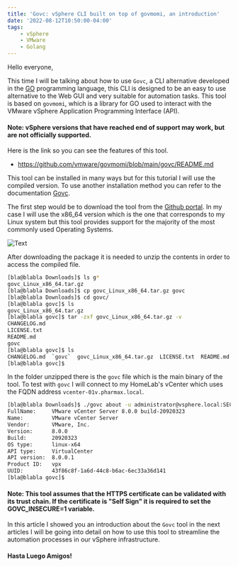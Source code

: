 ```yaml
---
title: 'Govc: vSphere CLI built on top of govmomi, an introduction'
date: '2022-08-12T10:50:00-04:00'
tags:
    - vSphere
    - VMware
    - Golang
---
```


Hello everyone,

This time I will be talking about how to use `Govc`, a CLI alternative developed in the [GO](https://go.dev/) programming language, this CLI is designed to be an easy to use alternative to the Web GUI and very suitable for automation tasks. This tool is based on `govmomi`, which is a library for GO used to interact with the VMware vSphere Application Programming Interface (API).

#### Note: vSphere versions that have reached end of support may work, but are not officially supported.

Here is the link so you can see the features of this tool.

- <https://github.com/vmware/govmomi/blob/main/govc/README.md>

This tool can be installed in many ways but for this tutorial I will use the compiled version. To use another installation method you can refer to the documentation [Govc](https://github.com/vmware/govmomi/tree/main/govc#installation).

The first step would be to download the tool from the [Github portal](https://github.com/vmware/govmomi/releases). In my case I will use the x86_64 version which is the one that corresponds to my Linux system but this tool provides support for the majority of the most commonly used Operating Systems.

![Text](/img/2022/vmware-govc-intro/govc_download_x86.webp#center)

After downloading the package it is needed to unzip the contents in order to access the compiled file.

```sh
[bla@blabla Downloads]$ ls g*
govc_Linux_x86_64.tar.gz
[bla@blabla Downloads]$ cp govc_Linux_x86_64.tar.gz govc
[bla@blabla Downloads]$ cd govc/
[bla@blabla govc]$ ls
govc_Linux_x86_64.tar.gz
[bla@blabla govc]$ tar -zxf govc_Linux_x86_64.tar.gz -v
CHANGELOG.md
LICENSE.txt
README.md
govc
[bla@blabla govc]$ ls
CHANGELOG.md  `govc`  govc_Linux_x86_64.tar.gz  LICENSE.txt  README.md
[bla@blabla govc]$ 
```

In the folder unzipped there is the `govc` file which is the main binary of the tool. To test with `govc` I will connect to my HomeLab's vCenter which uses the FQDN address `vcenter-01v.pharmax.local`.

```sh
[bla@blabla Downloads]$ ./govc about -u administrator@vsphere.local:SECUREPASSWORD@vcenter-01v.pharmax.local
FullName:     VMware vCenter Server 8.0.0 build-20920323
Name:         VMware vCenter Server
Vendor:       VMware, Inc.
Version:      8.0.0
Build:        20920323
OS type:      linux-x64
API type:     VirtualCenter
API version:  8.0.0.1
Product ID:   vpx
UUID:         43f86c8f-1a6d-44c8-b6ac-6ec33a36d141
[bla@blabla govc]$ 
```

#### Note: This tool assumes that the HTTPS certificate can be validated with its trust chain. If the certificate is "Self Sign" it is required to set the GOVC_INSECURE=1 variable.

In this article I showed you an introduction about the `Govc` tool in the next articles I will be going into detail on how to use this tool to streamline the automation processes in our vSphere infrastructure.

#### Hasta Luego Amigos!
